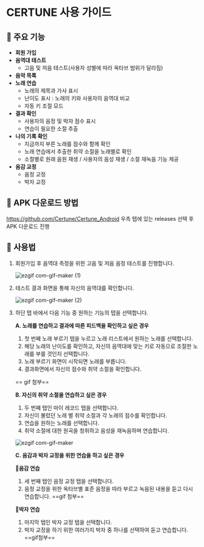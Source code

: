 
# CERTUNE 사용 가이드



## 🎵 주요 기능

- **회원 가입**
- **음역대 테스트** 
  - 고음 및 저음 테스트(사용자 성별에 따라 옥타브 범위가 달라짐)
- **음악 목록**
- **노래 연습**
  - 노래의 제목과 가사 표시
  - 난이도 표시 : 노래의 키와 사용자의 음역대 비교
  - 자동 키 조절 모드
- **결과 확인**
  - 사용자의 음정 및 박자 점수 표시
  - 연습이 필요한 소절 추출
- **나의 기록 확인**
  - 지금까지 부른 노래를 점수와 함께 확인
  - 노래 연습에서 추출한 취약 소절을 노래별로 확인
  - 소절별로 원래 음원 재생 / 사용자의 음성 재생 / 소절 재녹음 기능 제공
- **음감 교정**
  - 음정 교정
  - 박자 교정
  
## 📃 APK 다운로드 방법
https://github.com/Certune/Certune_Android 우측 탭에 있는 releases 선택 후 APK 다운로드 진행

## 🎵 사용법
1. 회원가입 후 음역대 측정을 위한 고음 및 저음 음정 테스트를 진행합니다.

    ![ezgif com-gif-maker (1)](https://user-images.githubusercontent.com/88500087/172956427-2d4dac35-ce09-42eb-bb4f-44c842fe4c93.gif)



2. 테스트 결과 화면을 통해 자신의 음역대를 확인합니다. 

    ![ezgif com-gif-maker (2)](https://user-images.githubusercontent.com/88500087/172956778-f9ae1c96-8d3f-42a0-9d09-958fae89914a.gif)


3. 하단 탭 바에서 다음 기능 중 원하는 기능의 탭을 선택합니다. 

   **A. 노래를 연습하고 결과에 따른 피드백을 확인하고 싶은 경우**

   1. 첫 번째 노래 부르기 탭을 누르고 노래 리스트에서 원하는 노래를 선택합니다. 
   2. 해당 노래의 난이도를 확인하고, 자신의 음역대에 맞는 키로 자동으로 조절한 노래를 부를 것인지 선택합니다. 
   3. 노래 부르기 화면이 시작되면 노래를 부릅니다. 
   4. 결과화면에서 자신의 점수와 취약 소절을 확인합니다. 
   
	== gif 첨부==


   **B. 자신의 취약 소절을 연습하고 싶은 경우**

   1. 두 번째 탭인 마이 레코드 탭을 선택합니다. 
   2. 자신이 불렀던 노래 별 취약 소절과 각 노래의 점수를 확인합니다. 
   3. 연습을 원하는 노래를 선택합니다. 
   4. 취약 소절에 대한 원곡을 청취하고 음성을 재녹음하며 연습합니다. 
   
    ![ezgif com-gif-maker](https://user-images.githubusercontent.com/88500087/172954736-78ce7450-e860-4067-81e9-2c524d0b2295.gif)

   **C. 음감과 박자 교정을 위한 연습을 하고 싶은 경우**
   
	 **🎼음감 연습**
	1. 세 번째 탭인 음정 교정 탭을 선택합니다. 
	2. 음정 교정을 위한 옥타브별 표준 음정을 따라 부르고 녹음된 내용을 듣고 다시 연습합니다. 
	==gif 첨부==
	
	**🥁박자 연습**
   1. 마지막 탭인 박자 교정 탭을 선택합니다. 
   2. 박자 교정을 하기 위한 여러가지 박자 중 하나를 선택하여 듣고 연습합니다. 
  ==gif첨부== 
   
